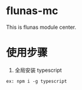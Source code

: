 # flunas-mc
This is flunas module center.

# 使用步骤
1. 全局安装 typescript  
````
ex: npm i -g typescript
````
